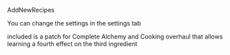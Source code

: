 AddNewRecipes


You can change the settings in the settings tab

included is a patch for Complete Alchemy and Cooking overhaul that allows learning a fourth effect on the third ingredient
